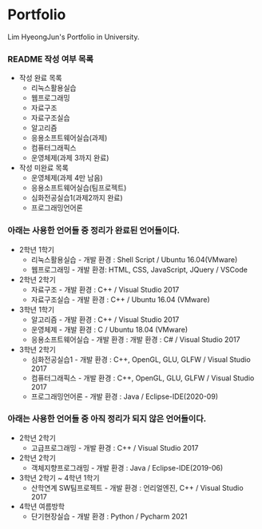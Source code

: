 # Portfolio
Lim HyeongJun's Portfolio in University.<br>

### README 작성 여부 목록
  * 작성 완료 목록
    * 리눅스활용실습
    * 웹프로그래밍
    * 자료구조
    * 자료구조실습
    * 알고리즘
    * 응용소프트웨어실습(과제)
    * 컴퓨터그래픽스
    * 운영체제(과제 3까지 완료)
  * 작성 미완료 목록
    * 운영체제(과제 4만 남음)
    * 응용소프트웨어실습(팀프로젝트)
    * 심화전공실습1(과제2까지 완료)
    * 프로그래밍언어론
### 아래는 사용한 언어들 중 정리가 완료된 언어들이다.
* 2학년 1학기
  * 리눅스활용실습 - 개발 환경 : Shell Script / Ubuntu 16.04(VMware)
  * 웹프로그래밍 - 개발 환경: HTML, CSS, JavaScript, JQuery / VSCode
* 2학년 2학기
  * 자료구조 - 개발 환경 : C++ / Visual Studio 2017
  * 자료구조실습 - 개발 환경 : C++ / Ubuntu 16.04 (VMware)
* 3학년 1학기
  * 알고리즘 - 개발 환경 : C++ / Visual Studio 2017
  * 운영체제 - 개발 환경 : C / Ubuntu 18.04 (VMware)
  * 응용소프트웨어실습 - 개발 환경 : 개발 환경 : C# / Visual Studio 2017
* 3학년 2학기
  * 심화전공실습1 - 개발 환경 : C++, OpenGL, GLU, GLFW / Visual Studio 2017
  * 컴퓨터그래픽스 - 개발 환경 : C++, OpenGL, GLU, GLFW / Visual Studio 2017
  * 프로그래밍언어론 - 개발 환경 : Java / Eclipse-IDE(2020-09)

### 아래는 사용한 언어들 중 아직 정리가 되지 않은 언어들이다. 
* 2학년 2학기
  * 고급프로그래밍 - 개발 환경 : C++ / Visual Studio 2017
* 2학년 2학기
  * 객체지향프로그래밍 - 개발 환경 : Java / Eclipse-IDE(2019-06)
* 3학년 2학기 ~ 4학년 1학기
  * 산학연계 SW팀프로젝트 - 개발 환경 : 언리얼엔진, C++ / Visual Studio 2017
* 4학년 여름방학
  * 단기현장실습 - 개발 환경 : Python / Pycharm 2021
